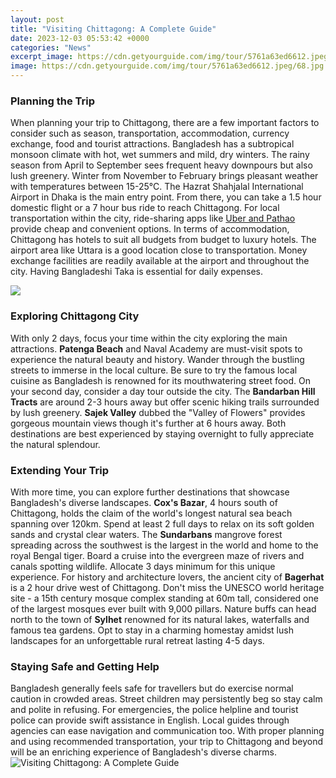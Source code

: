 ```yaml
---
layout: post
title: "Visiting Chittagong: A Complete Guide"
date: 2023-12-03 05:53:42 +0000
categories: "News"
excerpt_image: https://cdn.getyourguide.com/img/tour/5761a63ed6612.jpeg/68.jpg
image: https://cdn.getyourguide.com/img/tour/5761a63ed6612.jpeg/68.jpg
---
```


### Planning the Trip
When planning your trip to Chittagong, there are a few important factors to consider such as season, transportation, accommodation, currency exchange, food and tourist attractions. Bangladesh has a subtropical monsoon climate with hot, wet summers and mild, dry winters. The rainy season from April to September sees frequent heavy downpours but also lush greenery. Winter from November to February brings pleasant weather with temperatures between 15-25°C. 
The Hazrat Shahjalal International Airport in Dhaka is the main entry point. From there, you can take a 1.5 hour domestic flight or a 7 hour bus ride to reach Chittagong. For local transportation within the city, ride-sharing apps like [Uber and Pathao](https://texaspost.github.io/2023-12-28-understanding-the-financial-regulations-of-the-premier-league/) provide cheap and convenient options. 
In terms of accommodation, Chittagong has hotels to suit all budgets from budget to luxury hotels. The airport area like Uttara is a good location close to transportation. Money exchange facilities are readily available at the airport and throughout the city. Having Bangladeshi Taka is essential for daily expenses.

![](https://static2.tripoto.com/media/filter/tst/img/267346/SpotDocument/1498570282_1498570278_8572196250_566750e6cb_z.jpg)
### Exploring Chittagong City
With only 2 days, focus your time within the city exploring the main attractions. **Patenga Beach** and Naval Academy are must-visit spots to experience the natural beauty and history. Wander through the bustling streets to immerse in the local culture. Be sure to try the famous local cuisine as Bangladesh is renowned for its mouthwatering street food. 
On your second day, consider a day tour outside the city. The **Bandarban Hill Tracts** are around 2-3 hours away but offer scenic hiking trails surrounded by lush greenery. **Sajek Valley** dubbed the "Valley of Flowers" provides gorgeous mountain views though it's further at 6 hours away. Both destinations are best experienced by staying overnight to fully appreciate the natural splendour.
### Extending Your Trip
With more time, you can explore further destinations that showcase Bangladesh's diverse landscapes. **Cox's Bazar**, 4 hours south of Chittagong, holds the claim of the world's longest natural sea beach spanning over 120km. Spend at least 2 full days to relax on its soft golden sands and crystal clear waters. 
The **Sundarbans** mangrove forest spreading across the southwest is the largest in the world and home to the royal Bengal tiger. Board a cruise into the evergreen maze of rivers and canals spotting wildlife. Allocate 3 days minimum for this unique experience. 
For history and architecture lovers, the ancient city of **Bagerhat** is a 2 hour drive west of Chittagong. Don't miss the UNESCO world heritage site - a 15th century mosque complex standing at 60m tall, considered one of the largest mosques ever built with 9,000 pillars. 
Nature buffs can head north to the town of **Sylhet** renowned for its natural lakes, waterfalls and famous tea gardens. Opt to stay in a charming homestay amidst lush landscapes for an unforgettable rural retreat lasting 4-5 days.
### Staying Safe and Getting Help
Bangladesh generally feels safe for travellers but do exercise normal caution in crowded areas. Street children may persistently beg so stay calm and polite in refusing. For emergencies, the police helpline and tourist police can provide swift assistance in English. Local guides through agencies can ease navigation and communication too. With proper planning and using recommended transportation, your trip to Chittagong and beyond will be an enriching experience of Bangladesh's diverse charms.
![Visiting Chittagong: A Complete Guide](https://cdn.getyourguide.com/img/tour/5761a63ed6612.jpeg/68.jpg)